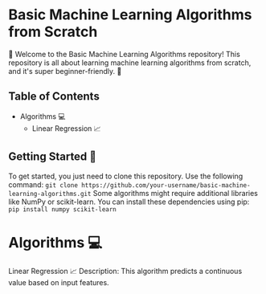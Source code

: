 # Basic Machine Learning Algorithms from Scratch
👋 Welcome to the Basic Machine Learning Algorithms repository! 
This repository is all about learning machine learning algorithms from scratch, 
and it's super beginner-friendly. 🚀
## Table of Contents
- Algorithms 💻
  - Linear Regression 📈
 
## Getting Started 🏁
To get started, you just need to clone this repository. Use the following command:
```git clone https://github.com/your-username/basic-machine-learning-algorithms.git```
Some algorithms might require additional libraries like NumPy or scikit-learn. You can install these dependencies using pip:
``` pip install numpy scikit-learn```
# Algorithms 💻
Linear Regression 📈
Description: This algorithm predicts a continuous value based on input features.
